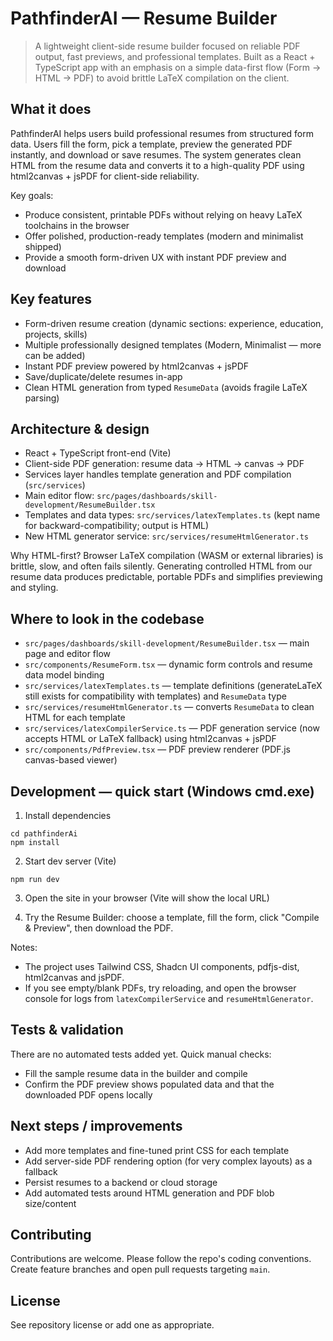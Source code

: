 # PathfinderAI — Resume Builder

>A lightweight client-side resume builder focused on reliable PDF output, fast previews, and professional templates. Built as a React + TypeScript app with an emphasis on a simple data-first flow (Form → HTML → PDF) to avoid brittle LaTeX compilation on the client.

## What it does

PathfinderAI helps users build professional resumes from structured form data. Users fill the form, pick a template, preview the generated PDF instantly, and download or save resumes. The system generates clean HTML from the resume data and converts it to a high-quality PDF using html2canvas + jsPDF for client-side reliability.

Key goals:
- Produce consistent, printable PDFs without relying on heavy LaTeX toolchains in the browser
- Offer polished, production-ready templates (modern and minimalist shipped)
- Provide a smooth form-driven UX with instant PDF preview and download

## Key features

- Form-driven resume creation (dynamic sections: experience, education, projects, skills)
- Multiple professionally designed templates (Modern, Minimalist — more can be added)
- Instant PDF preview powered by html2canvas + jsPDF
- Save/duplicate/delete resumes in-app
- Clean HTML generation from typed `ResumeData` (avoids fragile LaTeX parsing)

## Architecture & design

- React + TypeScript front-end (Vite)
- Client-side PDF generation: resume data -> HTML -> canvas -> PDF
- Services layer handles template generation and PDF compilation (`src/services`)
- Main editor flow: `src/pages/dashboards/skill-development/ResumeBuilder.tsx`
- Templates and data types: `src/services/latexTemplates.ts` (kept name for backward-compatibility; output is HTML)
- New HTML generator service: `src/services/resumeHtmlGenerator.ts`

Why HTML-first? Browser LaTeX compilation (WASM or external libraries) is brittle, slow, and often fails silently. Generating controlled HTML from our resume data produces predictable, portable PDFs and simplifies previewing and styling.

## Where to look in the codebase

- `src/pages/dashboards/skill-development/ResumeBuilder.tsx` — main page and editor flow
- `src/components/ResumeForm.tsx` — dynamic form controls and resume data model binding
- `src/services/latexTemplates.ts` — template definitions (generateLaTeX still exists for compatibility with templates) and `ResumeData` type
- `src/services/resumeHtmlGenerator.ts` — converts `ResumeData` to clean HTML for each template
- `src/services/latexCompilerService.ts` — PDF generation service (now accepts HTML or LaTeX fallback) using html2canvas + jsPDF
- `src/components/PdfPreview.tsx` — PDF preview renderer (PDF.js canvas-based viewer)

## Development — quick start (Windows cmd.exe)

1. Install dependencies

```
cd pathfinderAi
npm install
```

2. Start dev server (Vite)

```
npm run dev
```

3. Open the site in your browser (Vite will show the local URL)

4. Try the Resume Builder: choose a template, fill the form, click "Compile & Preview", then download the PDF.

Notes:
- The project uses Tailwind CSS, Shadcn UI components, pdfjs-dist, html2canvas and jsPDF.
- If you see empty/blank PDFs, try reloading, and open the browser console for logs from `latexCompilerService` and `resumeHtmlGenerator`.

## Tests & validation

There are no automated tests added yet. Quick manual checks:

- Fill the sample resume data in the builder and compile
- Confirm the PDF preview shows populated data and that the downloaded PDF opens locally

## Next steps / improvements

- Add more templates and fine-tuned print CSS for each template
- Add server-side PDF rendering option (for very complex layouts) as a fallback
- Persist resumes to a backend or cloud storage
- Add automated tests around HTML generation and PDF blob size/content

## Contributing

Contributions are welcome. Please follow the repo's coding conventions. Create feature branches and open pull requests targeting `main`.

## License

See repository license or add one as appropriate.
